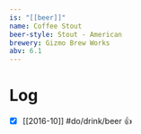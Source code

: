 ```yaml
---
is: "[[beer]]"
name: Coffee Stout
beer-style: Stout - American
brewery: Gizmo Brew Works
abv: 6.1
---
```

# Log
- [x] [[2016-10]] #do/drink/beer 👍
